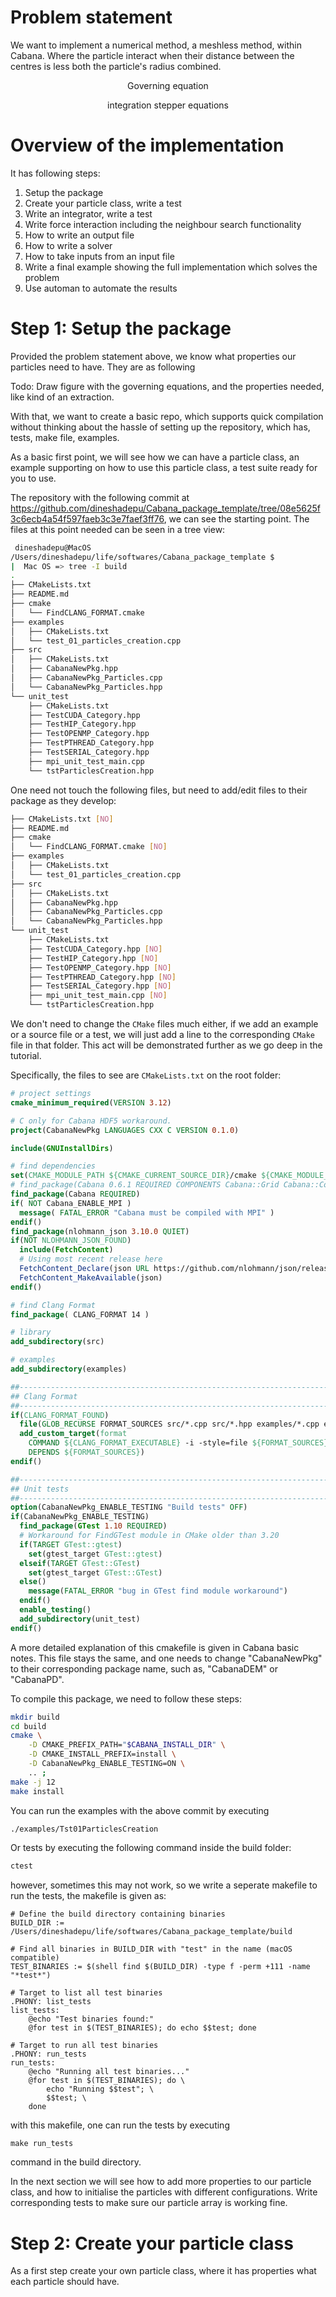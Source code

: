 # Problem statement

We want to implement a numerical method, a meshless method, within Cabana. Where the
particle interact when their distance between the centres is less both the particle's radius
combined.

$$
\text{Governing equation}
$$


$$
\text{integration stepper equations}
$$

# Overview of the implementation


It has following steps:

1. Setup the package
2. Create your particle class, write a test
3. Write an integrator, write a test
4. Write force interaction including the neighbour search functionality
5. How to write an output file
6. How to write a solver
7. How to take inputs from an input file
8. Write a final example showing the full implementation which solves the problem
9. Use automan to automate the results


# Step 1: Setup the package

Provided the problem statement above, we know what properties our particles need to have. They are as following

Todo: Draw figure with the governing equations, and the properties needed, like kind of an extraction. 

With that, we want to create a basic repo, which supports quick compilation without thinking about the hassle of setting up the repository, which has, tests, make file, examples. 

As a basic first point, we will see how we can have a particle class, an example supporting on how to use this particle class, a test suite ready for you to use. 

The repository with the following commit at https://github.com/dineshadepu/Cabana_package_template/tree/08e5625f3c6ecb4a54f597faeb3c3e7faef3ff76, we can see the starting point. 
The files at this point needed can be seen in a tree view:
```bash
 dineshadepu@MacOS
/Users/dineshadepu/life/softwares/Cabana_package_template $
|  Mac OS => tree -I build
.
├── CMakeLists.txt
├── README.md
├── cmake
│   └── FindCLANG_FORMAT.cmake
├── examples
│   ├── CMakeLists.txt
│   └── test_01_particles_creation.cpp
├── src
│   ├── CMakeLists.txt
│   ├── CabanaNewPkg.hpp
│   ├── CabanaNewPkg_Particles.cpp
│   └── CabanaNewPkg_Particles.hpp
└── unit_test
    ├── CMakeLists.txt
    ├── TestCUDA_Category.hpp
    ├── TestHIP_Category.hpp
    ├── TestOPENMP_Category.hpp
    ├── TestPTHREAD_Category.hpp
    ├── TestSERIAL_Category.hpp
    ├── mpi_unit_test_main.cpp
    └── tstParticlesCreation.hpp
```

One need not touch the following files, but need to add/edit files to their package as they 
develop:
```bash
├── CMakeLists.txt [NO]
├── README.md
├── cmake
│   └── FindCLANG_FORMAT.cmake [NO]
├── examples
│   ├── CMakeLists.txt
│   └── test_01_particles_creation.cpp
├── src
│   ├── CMakeLists.txt
│   ├── CabanaNewPkg.hpp
│   ├── CabanaNewPkg_Particles.cpp
│   └── CabanaNewPkg_Particles.hpp
└── unit_test
    ├── CMakeLists.txt
    ├── TestCUDA_Category.hpp [NO]
    ├── TestHIP_Category.hpp [NO]
    ├── TestOPENMP_Category.hpp [NO]
    ├── TestPTHREAD_Category.hpp [NO]
    ├── TestSERIAL_Category.hpp [NO]
    ├── mpi_unit_test_main.cpp [NO]
    └── tstParticlesCreation.hpp
```

We don't need to change the `CMake` files much either, if we add an example or a source file or a
test, we will just add a line to the corresponding `CMake` file in that folder.  This act will be 
demonstrated further as we go deep in the tutorial.


Specifically, the files to see are `CMakeLists.txt` on the root folder:

```cmake
# project settings
cmake_minimum_required(VERSION 3.12)

# C only for Cabana HDF5 workaround.
project(CabanaNewPkg LANGUAGES CXX C VERSION 0.1.0)

include(GNUInstallDirs)

# find dependencies
set(CMAKE_MODULE_PATH ${CMAKE_CURRENT_SOURCE_DIR}/cmake ${CMAKE_MODULE_PATH})
# find_package(Cabana 0.6.1 REQUIRED COMPONENTS Cabana::Grid Cabana::Core)
find_package(Cabana REQUIRED)
if( NOT Cabana_ENABLE_MPI )
  message( FATAL_ERROR "Cabana must be compiled with MPI" )
endif()
find_package(nlohmann_json 3.10.0 QUIET)
if(NOT NLOHMANN_JSON_FOUND)
  include(FetchContent)
  # Using most recent release here
  FetchContent_Declare(json URL https://github.com/nlohmann/json/releases/download/v3.11.2/json.tar.xz)
  FetchContent_MakeAvailable(json)
endif()

# find Clang Format
find_package( CLANG_FORMAT 14 )

# library
add_subdirectory(src)

# examples
add_subdirectory(examples)

##---------------------------------------------------------------------------##
## Clang Format
##---------------------------------------------------------------------------##
if(CLANG_FORMAT_FOUND)
  file(GLOB_RECURSE FORMAT_SOURCES src/*.cpp src/*.hpp examples/*.cpp examples/*.hpp)
  add_custom_target(format
    COMMAND ${CLANG_FORMAT_EXECUTABLE} -i -style=file ${FORMAT_SOURCES}
    DEPENDS ${FORMAT_SOURCES})
endif()

##---------------------------------------------------------------------------##
## Unit tests
##---------------------------------------------------------------------------##
option(CabanaNewPkg_ENABLE_TESTING "Build tests" OFF)
if(CabanaNewPkg_ENABLE_TESTING)
  find_package(GTest 1.10 REQUIRED)
  # Workaround for FindGTest module in CMake older than 3.20
  if(TARGET GTest::gtest)
    set(gtest_target GTest::gtest)
  elseif(TARGET GTest::GTest)
    set(gtest_target GTest::GTest)
  else()
    message(FATAL_ERROR "bug in GTest find module workaround")
  endif()
  enable_testing()
  add_subdirectory(unit_test)
endif()

```
A more detailed explanation of this cmakefile is given in Cabana basic notes. This file stays the same, and one needs to change "CabanaNewPkg" to their corresponding package name, such as, "CabanaDEM" or "CabanaPD". 

To compile this package, we need to follow these steps:

```bash
mkdir build
cd build
cmake \
    -D CMAKE_PREFIX_PATH="$CABANA_INSTALL_DIR" \
    -D CMAKE_INSTALL_PREFIX=install \
    -D CabanaNewPkg_ENABLE_TESTING=ON \
    .. ;
make -j 12
make install
```

You can run the examples with the above commit by executing
```bash
./examples/Tst01ParticlesCreation
```

Or tests by executing the following command inside the build folder:

```bash
ctest
```

however, sometimes this may not work, so we write a seperate makefile to run the tests, the makefile is given as:
```
# Define the build directory containing binaries
BUILD_DIR := /Users/dineshadepu/life/softwares/Cabana_package_template/build

# Find all binaries in BUILD_DIR with "test" in the name (macOS compatible)
TEST_BINARIES := $(shell find $(BUILD_DIR) -type f -perm +111 -name "*test*")

# Target to list all test binaries
.PHONY: list_tests
list_tests:
	@echo "Test binaries found:"
	@for test in $(TEST_BINARIES); do echo $$test; done

# Target to run all test binaries
.PHONY: run_tests
run_tests:
	@echo "Running all test binaries..."
	@for test in $(TEST_BINARIES); do \
	    echo "Running $$test"; \
	    $$test; \
	done
```

with this makefile, one can run the tests by executing 
```
make run_tests
```
command in the build directory. 

In the next section we will see how to add more properties to our particle class, and how to 
initialise the particles with different configurations. Write corresponding tests to make sure our particle array is working fine. 

# Step 2: Create your particle class

As a first step create your own particle class, where it has properties what each particle should 
have. 